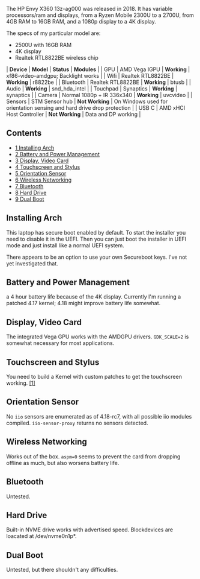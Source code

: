 The HP Envy X360 13z-ag000 was released in 2018\. It has variable processors/ram and displays, from a Ryzen Mobile 2300U to a 2700U, from 4GB RAM to 16GB RAM, and a 1080p display to a 4K display.

The specs of my particular model are:

*   2500U with 16GB RAM
*   4K display
*   Realtek RTL8822BE wireless chip

| **Device** | **Model** | **Status** | **Modules** |
| GPU | AMD Vega IGPU | **Working** | xf86-video-amdgpu; Backlight works |
| Wifi | Realtek RTL8822BE | **Working** | r8822be |
| Bluetooth | Realtek RTL8822BE | **Working** | btusb |
| Audio | **Working** | snd_hda_intel |
| Touchpad | Synaptics | **Working** | synaptics |
| Camera | Normal 1080p + IR 336x340 | **Working** | uvcvideo |
| Sensors | STM Sensor hub | **Not Working** | On Windows used for orientation sensing and hard drive drop protection |
| USB C | AMD xHCI Host Controller | **Not Working** | Data and DP working |

## Contents

*   [1 Installing Arch](#Installing_Arch)
*   [2 Battery and Power Management](#Battery_and_Power_Management)
*   [3 Display, Video Card](#Display,_Video_Card)
*   [4 Touchscreen and Stylus](#Touchscreen_and_Stylus)
*   [5 Orientation Sensor](#Orientation_Sensor)
*   [6 Wireless Networking](#Wireless_Networking)
*   [7 Bluetooth](#Bluetooth)
*   [8 Hard Drive](#Hard_Drive)
*   [9 Dual Boot](#Dual_Boot)

## Installing Arch

This laptop has secure boot enabled by default. To start the installer you need to disable it in the UEFI. Then you can just boot the installer in UEFI mode and just install like a normal UEFI system.

There appears to be an option to use your own Secureboot keys. I've not yet investigated that.

## Battery and Power Management

a 4 hour battery life because of the 4K display. Currently I'm running a patched 4.17 kernel; 4.18 might improve battery life somewhat.

## Display, Video Card

The integrated Vega GPU works with the AMDGPU drivers. `GDK_SCALE=2` is somewhat necessary for most applications.

## Touchscreen and Stylus

You need to build a Kernel with custom patches to get the touchscreen working. [[1]](https://bugzilla.kernel.org/show_bug.cgi?id=198715)

## Orientation Sensor

No `iio` sensors are enumerated as of 4.18-rc7, with all possible iio modules compiled. `iio-sensor-proxy` returns no sensors detected.

## Wireless Networking

Works out of the box. `aspm=0` seems to prevent the card from dropping offline as much, but also worsens battery life.

## Bluetooth

Untested.

## Hard Drive

Built-in NVME drive works with advertised speed. Blockdevices are loacated at /dev/nvme0n1p*.

## Dual Boot

Untested, but there shouldn't any difficulties.